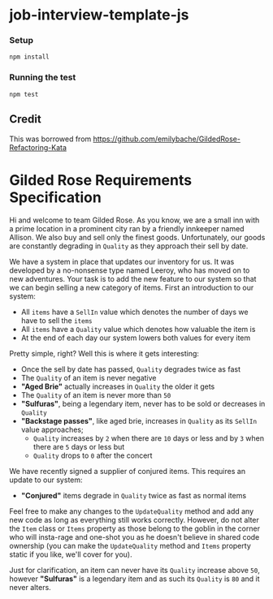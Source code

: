 # job-interview-template-js


### Setup
`npm install`

### Running the test 
`npm test`

## Credit
This was borrowed from https://github.com/emilybache/GildedRose-Refactoring-Kata

# Gilded Rose Requirements Specification

Hi and welcome to team Gilded Rose. As you know, we are a small inn with a prime location in a
prominent city ran by a friendly innkeeper named Allison. We also buy and sell only the finest goods.
Unfortunately, our goods are constantly degrading in `Quality` as they approach their sell by date.

We have a system in place that updates our inventory for us. It was developed by a no-nonsense type named
Leeroy, who has moved on to new adventures. Your task is to add the new feature to our system so that
we can begin selling a new category of items. First an introduction to our system:

- All `items` have a `SellIn` value which denotes the number of days we have to sell the `items`
- All `items` have a `Quality` value which denotes how valuable the item is
- At the end of each day our system lowers both values for every item

Pretty simple, right? Well this is where it gets interesting:

- Once the sell by date has passed, `Quality` degrades twice as fast
- The `Quality` of an item is never negative
- __"Aged Brie"__ actually increases in `Quality` the older it gets
- The `Quality` of an item is never more than `50`
- __"Sulfuras"__, being a legendary item, never has to be sold or decreases in `Quality`
- __"Backstage passes"__, like aged brie, increases in `Quality` as its `SellIn` value approaches;
	- `Quality` increases by `2` when there are `10` days or less and by `3` when there are `5` days or less but
	- `Quality` drops to `0` after the concert

We have recently signed a supplier of conjured items. This requires an update to our system:

- __"Conjured"__ items degrade in `Quality` twice as fast as normal items

Feel free to make any changes to the `UpdateQuality` method and add any new code as long as everything
still works correctly. However, do not alter the `Item` class or `Items` property as those belong to the
goblin in the corner who will insta-rage and one-shot you as he doesn't believe in shared code
ownership (you can make the `UpdateQuality` method and `Items` property static if you like, we'll cover
for you).

Just for clarification, an item can never have its `Quality` increase above `50`, however __"Sulfuras"__ is a
legendary item and as such its `Quality` is `80` and it never alters.
